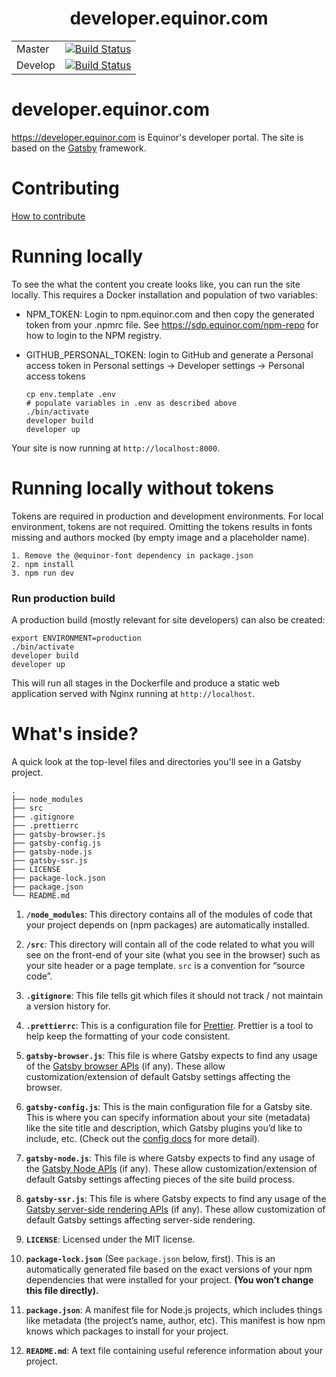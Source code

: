 <h1 align="center">
  developer.equinor.com
</h1>

|  |  |
|---|---|
| Master | [![Build Status](https://travis-ci.com/equinor/developer.svg?token=wb81zbmzUsHbzHFyWC7U&branch=master)](https://travis-ci.com/equinor/developer) |
| Develop | [![Build Status](https://travis-ci.com/equinor/developer.svg?token=wb81zbmzUsHbzHFyWC7U&branch=develop)](https://travis-ci.com/equinor/developer) |



# developer.equinor.com

https://developer.equinor.com is Equinor's developer portal. The site is based on the [Gatsby](https://www.gatsbyjs.org/) framework. 

# Contributing

[How to contribute][contributing]

# <a name="locally"></a>Running locally

To see the what the content you create looks like, you can run the site locally.
This requires a Docker installation and population of two variables:
- NPM_TOKEN: Login to npm.equinor.com and then copy the generated token from your .npmrc file. See https://sdp.equinor.com/npm-repo for how to login to the NPM registry.
- GITHUB_PERSONAL_TOKEN: login to GitHub and generate a Personal access token in Personal settings -> Developer settings -> Personal access tokens

    ```shell
    cp env.template .env
    # populate variables in .env as described above
    ./bin/activate
    developer build
    developer up  
    ```

Your site is now running at `http://localhost:8000`.

# Running locally without tokens
Tokens are required in production and development environments. For local environment, tokens are not required. Omitting the tokens results in fonts missing and authors mocked (by empty image and a placeholder name).  

```
1. Remove the @equinor-font dependency in package.json
2. npm install
3. npm run dev
```

### Run production build

A production build (mostly relevant for site developers) can also be created:

```
export ENVIRONMENT=production
./bin/activate
developer build
developer up  
```

This will run all stages in the Dockerfile and produce a static web application served with Nginx running at `http://localhost`.


# What's inside?

A quick look at the top-level files and directories you'll see in a Gatsby project.

    .
    ├── node_modules
    ├── src
    ├── .gitignore
    ├── .prettierrc
    ├── gatsby-browser.js
    ├── gatsby-config.js
    ├── gatsby-node.js
    ├── gatsby-ssr.js
    ├── LICENSE
    ├── package-lock.json
    ├── package.json
    └── README.md

1.  **`/node_modules`**: This directory contains all of the modules of code that your project depends on (npm packages) are automatically installed.

2.  **`/src`**: This directory will contain all of the code related to what you will see on the front-end of your site (what you see in the browser) such as your site header or a page template. `src` is a convention for “source code”.

3.  **`.gitignore`**: This file tells git which files it should not track / not maintain a version history for.

4.  **`.prettierrc`**: This is a configuration file for [Prettier](https://prettier.io/). Prettier is a tool to help keep the formatting of your code consistent.

5.  **`gatsby-browser.js`**: This file is where Gatsby expects to find any usage of the [Gatsby browser APIs](https://www.gatsbyjs.org/docs/browser-apis/) (if any). These allow customization/extension of default Gatsby settings affecting the browser.

6.  **`gatsby-config.js`**: This is the main configuration file for a Gatsby site. This is where you can specify information about your site (metadata) like the site title and description, which Gatsby plugins you’d like to include, etc. (Check out the [config docs](https://www.gatsbyjs.org/docs/gatsby-config/) for more detail).

7.  **`gatsby-node.js`**: This file is where Gatsby expects to find any usage of the [Gatsby Node APIs](https://www.gatsbyjs.org/docs/node-apis/) (if any). These allow customization/extension of default Gatsby settings affecting pieces of the site build process.

8.  **`gatsby-ssr.js`**: This file is where Gatsby expects to find any usage of the [Gatsby server-side rendering APIs](https://www.gatsbyjs.org/docs/ssr-apis/) (if any). These allow customization of default Gatsby settings affecting server-side rendering.

9.  **`LICENSE`**: Licensed under the MIT license.

10. **`package-lock.json`** (See `package.json` below, first). This is an automatically generated file based on the exact versions of your npm dependencies that were installed for your project. **(You won’t change this file directly).**

11. **`package.json`**: A manifest file for Node.js projects, which includes things like metadata (the project’s name, author, etc). This manifest is how npm knows which packages to install for your project.

12. **`README.md`**: A text file containing useful reference information about your project.


[contributing]: https://github.com/equinor/developer/blob/develop/CONTRIBUTING.md